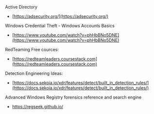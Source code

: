 Active Directory  
- [https://adsecurity.org/](https://adsecurity.org/)

Windows Credential Theft - Windows Accounts Basics
- [https://www.youtube.com/watch?v=phHbBNo5DNE](https://www.youtube.com/watch?v=phHbBNo5DNE)  

RedTeaming Free cources:  
- [https://redteamleaders.coursestack.com](https://redteamleaders.coursestack.com)  
  
Detection Engineering Ideas:  
- [https://docs.sekoia.io/xdr/features/detect/built_in_detection_rules/](https://docs.sekoia.io/xdr/features/detect/built_in_detection_rules/)  

Advanced Windows Registry forensics reference and search engine  
- https://regseek.github.io/  
